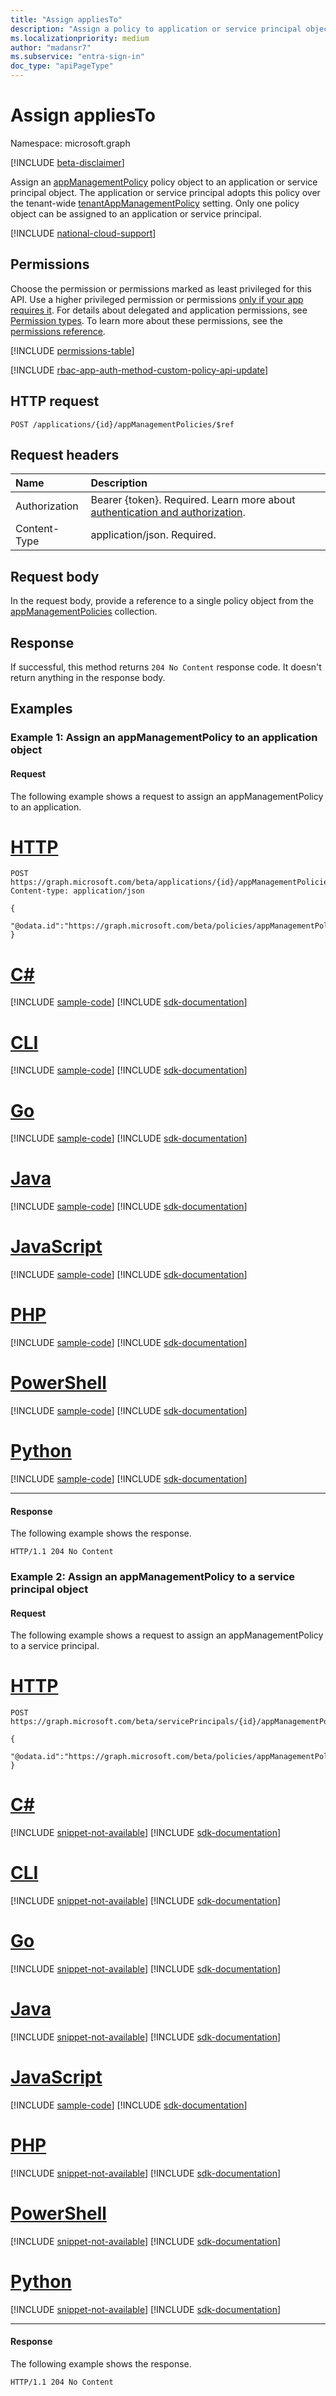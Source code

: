 ```yaml
---
title: "Assign appliesTo"
description: "Assign a policy to application or service principal object."
ms.localizationpriority: medium
author: "madansr7"
ms.subservice: "entra-sign-in"
doc_type: "apiPageType"
---
```


# Assign appliesTo

Namespace: microsoft.graph

[!INCLUDE [beta-disclaimer](../../includes/beta-disclaimer.md)]

Assign an [appManagementPolicy](../resources/appManagementPolicy.md) policy object to an application or service principal object. The application or service principal adopts this policy over the tenant-wide [tenantAppManagementPolicy](../resources/tenantappmanagementpolicy.md) setting. Only one policy object can be assigned to an application or service principal.

[!INCLUDE [national-cloud-support](../../includes/all-clouds.md)]

## Permissions

Choose the permission or permissions marked as least privileged for this API. Use a higher privileged permission or permissions [only if your app requires it](/graph/permissions-overview#best-practices-for-using-microsoft-graph-permissions). For details about delegated and application permissions, see [Permission types](/graph/permissions-overview#permission-types). To learn more about these permissions, see the [permissions reference](/graph/permissions-reference).

<!-- { "blockType": "ignored"  } // Note: Removing this line will result in the permissions autogeneration tool overwriting the table. -->
[!INCLUDE [permissions-table](../includes/permissions/appmanagementpolicy-post-appliesto-permissions.md)]

[!INCLUDE [rbac-app-auth-method-custom-policy-api-update](../includes/rbac-for-apis/rbac-app-auth-method-custom-policy-api-update.md)]

## HTTP request

<!-- { "blockType": "ignored" } -->

```http
POST /applications/{id}/appManagementPolicies/$ref
```

## Request headers

| Name          | Description                 |
| :------------ | :-------------------------- |
|Authorization|Bearer {token}. Required. Learn more about [authentication and authorization](/graph/auth/auth-concepts).|
| Content-Type  | application/json. Required. |

## Request body

In the request body, provide a reference to a single policy object from the [appManagementPolicies](../resources/appmanagementpolicy.md) collection.

## Response

If successful, this method returns `204 No Content` response code. It doesn't return anything in the response body.

## Examples

### Example 1: Assign an appManagementPolicy to an application object

#### Request

The following example shows a request to assign an appManagementPolicy to an application.


# [HTTP](#tab/http)
<!-- {
  "blockType": "request",
  "name": "ApplicationsAppManagementPolicies"
}-->

```http
POST https://graph.microsoft.com/beta/applications/{id}/appManagementPolicies/$ref
Content-type: application/json

{
 "@odata.id":"https://graph.microsoft.com/beta/policies/appManagementPolicies/{id}"
}
```

# [C#](#tab/csharp)
[!INCLUDE [sample-code](../includes/snippets/csharp/applicationsappmanagementpolicies-csharp-snippets.md)]
[!INCLUDE [sdk-documentation](../includes/snippets/snippets-sdk-documentation-link.md)]

# [CLI](#tab/cli)
[!INCLUDE [sample-code](../includes/snippets/cli/applicationsappmanagementpolicies-cli-snippets.md)]
[!INCLUDE [sdk-documentation](../includes/snippets/snippets-sdk-documentation-link.md)]

# [Go](#tab/go)
[!INCLUDE [sample-code](../includes/snippets/go/applicationsappmanagementpolicies-go-snippets.md)]
[!INCLUDE [sdk-documentation](../includes/snippets/snippets-sdk-documentation-link.md)]

# [Java](#tab/java)
[!INCLUDE [sample-code](../includes/snippets/java/applicationsappmanagementpolicies-java-snippets.md)]
[!INCLUDE [sdk-documentation](../includes/snippets/snippets-sdk-documentation-link.md)]

# [JavaScript](#tab/javascript)
[!INCLUDE [sample-code](../includes/snippets/javascript/applicationsappmanagementpolicies-javascript-snippets.md)]
[!INCLUDE [sdk-documentation](../includes/snippets/snippets-sdk-documentation-link.md)]

# [PHP](#tab/php)
[!INCLUDE [sample-code](../includes/snippets/php/applicationsappmanagementpolicies-php-snippets.md)]
[!INCLUDE [sdk-documentation](../includes/snippets/snippets-sdk-documentation-link.md)]

# [PowerShell](#tab/powershell)
[!INCLUDE [sample-code](../includes/snippets/powershell/applicationsappmanagementpolicies-powershell-snippets.md)]
[!INCLUDE [sdk-documentation](../includes/snippets/snippets-sdk-documentation-link.md)]

# [Python](#tab/python)
[!INCLUDE [sample-code](../includes/snippets/python/applicationsappmanagementpolicies-python-snippets.md)]
[!INCLUDE [sdk-documentation](../includes/snippets/snippets-sdk-documentation-link.md)]

---

#### Response

The following example shows the response.

<!-- {
  "blockType": "response",
  "truncated": true
} -->

```http
HTTP/1.1 204 No Content
```

### Example 2: Assign an appManagementPolicy to a service principal object

#### Request

The following example shows a request to assign an appManagementPolicy to a service principal.



# [HTTP](#tab/http)
<!-- {
  "blockType": "request",
  "name": "servicePrincipals_appManagementPolicy"
}-->

``` http
POST https://graph.microsoft.com/beta/servicePrincipals/{id}/appManagementPolicies/$ref

{
 "@odata.id":"https://graph.microsoft.com/beta/policies/appManagementPolicies/{id}"
}
```

# [C#](#tab/csharp)
[!INCLUDE [snippet-not-available](../includes/snippets/snippet-not-available.md)]
[!INCLUDE [sdk-documentation](../includes/snippets/snippets-sdk-documentation-link.md)]

# [CLI](#tab/cli)
[!INCLUDE [snippet-not-available](../includes/snippets/snippet-not-available.md)]
[!INCLUDE [sdk-documentation](../includes/snippets/snippets-sdk-documentation-link.md)]

# [Go](#tab/go)
[!INCLUDE [snippet-not-available](../includes/snippets/snippet-not-available.md)]
[!INCLUDE [sdk-documentation](../includes/snippets/snippets-sdk-documentation-link.md)]

# [Java](#tab/java)
[!INCLUDE [snippet-not-available](../includes/snippets/snippet-not-available.md)]
[!INCLUDE [sdk-documentation](../includes/snippets/snippets-sdk-documentation-link.md)]

# [JavaScript](#tab/javascript)
[!INCLUDE [sample-code](../includes/snippets/javascript/serviceprincipals-appmanagementpolicy-javascript-snippets.md)]
[!INCLUDE [sdk-documentation](../includes/snippets/snippets-sdk-documentation-link.md)]

# [PHP](#tab/php)
[!INCLUDE [snippet-not-available](../includes/snippets/snippet-not-available.md)]
[!INCLUDE [sdk-documentation](../includes/snippets/snippets-sdk-documentation-link.md)]

# [PowerShell](#tab/powershell)
[!INCLUDE [snippet-not-available](../includes/snippets/snippet-not-available.md)]
[!INCLUDE [sdk-documentation](../includes/snippets/snippets-sdk-documentation-link.md)]

# [Python](#tab/python)
[!INCLUDE [snippet-not-available](../includes/snippets/snippet-not-available.md)]
[!INCLUDE [sdk-documentation](../includes/snippets/snippets-sdk-documentation-link.md)]

---

#### Response

The following example shows the response.

<!-- {
  "blockType": "response",
  "truncated": true
} -->

```http
HTTP/1.1 204 No Content
```

<!-- uuid: 16cd6b66-4b1a-43a1-adaf-3a886856ed98
2019-02-04 14:57:30 UTC -->
<!-- {
  "type": "#page.annotation",
  "description": "list resources for appManagementPolicies",
  "keywords": "",
  "section": "documentation",
  "tocPath": ""
}-->
